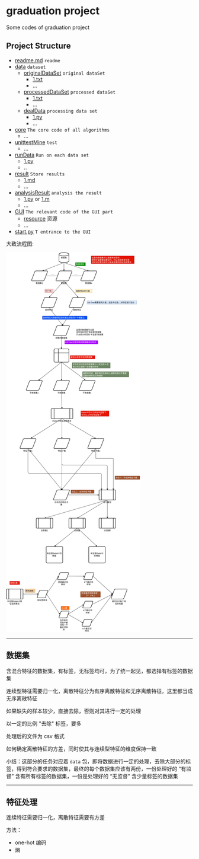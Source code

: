 # graduation project

Some codes of graduation project

## Project Structure

* [readme.md](readme.md) ```readme```
* [data](data) ```dataset```
  * [originalDataSet](data/originalDataSet) ```original dataSet```
    * [1.txt](data/originalDataSet/1.txt)
    * ...
  * [processedDataSet](data/processedDataSet) ```processed dataSet```
    * [1.txt](data/processedDataSet/1.txt)
    * ...
  * [dealData](data/dealData) ```processing data set```
    * [1.py](data/dealData/1.py)
    * ...
* [core](core) ```The core code of all algorithms```
    * ...
* [unittestMine](unittestMine) ```test```
  * ...
* [runData](runData) ```Run on each data set```
  * [1.py](runData/1.py)
  * ..
* [result](result) ```Store results```
  * [1.md](result/1.md)
  * ...
* [analysisResult](analysisResult) ```analysis the result```
  * [1.py](analysisResult/1.py) or [1.m](analysisResult/1.m)
  * ...
* [GUI](GUI) ```The relevant code of the GUI part```
  * [resource](GUI/resource) 资源
  * ...
* [start.py](start.py) ```T entrance to the GUI```

大致流程图:

![流程图](GUI/resource/流程图.png)

---

## 数据集

含混合特征的数据集，有标签，无标签均可，为了统一起见，都选择有标签的数据集

连续型特征需要归一化，离散特征分为有序离散特征和无序离散特征，这里都当成无序离散特征

如果缺失的样本较少，直接去除，否则对其进行一定的处理

以一定的比例  "去除" 标签，要多

处理后的文件为 csv 格式

如何确定离散特征的方差，同时使其与连续型特征的维度保持一致



小结：这部分的任务对应着 ```data``` 包，即将数据进行一定的处理，去除大部分的标签，得到符合要求的数据集，最终的每个数据集应该有两份，一份处理好的 “有监督” 含有所有标签的数据集，一份是处理好的 “无监督” 含少量标签的数据集

---

## 特征处理

连续特征需要归一化，离散特征需要有方差

方法：

* one-hot 编码
* 熵









